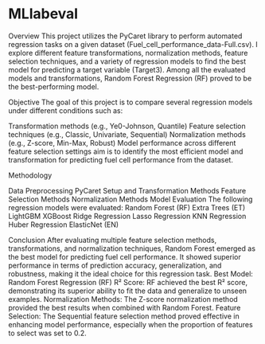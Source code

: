 # MLlabeval
Overview This project utilizes the PyCaret library to perform automated regression tasks on a given dataset (Fuel_cell_performance_data-Full.csv). I explore different feature transformations, normalization methods, feature selection techniques, and a variety of regression models to find the best model for predicting a target variable (Target3). Among all the evaluated models and transformations, Random Forest Regression (RF) proved to be the best-performing model.

Objective The goal of this project is to compare several regression models under different conditions such as:

Transformation methods (e.g., Ye0-Johnson, Quantile) Feature selection techniques (e.g., Classic, Univariate, Sequential) Normalization methods (e.g., Z-score, Min-Max, Robust) Model performance across different feature selection settings aim is to identify the most efficient model and transformation for predicting fuel cell performance from the dataset.

Methodology

Data Preprocessing
PyCaret Setup and Transformation Methods
Feature Selection Methods
Normalization Methods
Model Evaluation The following regression models were evaluated:
Random Forest (RF) Extra Trees (ET) LightGBM XGBoost Ridge Regression Lasso Regression KNN Regression Huber Regression ElasticNet (EN)

Conclusion After evaluating multiple feature selection methods, transformations, and normalization techniques, Random Forest emerged as the best model for predicting fuel cell performance. It showed superior performance in terms of prediction accuracy, generalization, and robustness, making it the ideal choice for this regression task. Best Model: Random Forest Regression (RF) R² Score: RF achieved the best R² score, demonstrating its superior ability to fit the data and generalize to unseen examples. Normalization Methods: The Z-score normalization method provided the best results when combined with Random Forest. Feature Selection: The Sequential feature selection method proved effective in enhancing model performance, especially when the proportion of features to select was set to 0.2.
